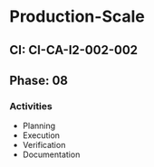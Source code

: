 # Production-Scale

## CI: CI-CA-I2-002-002
## Phase: 08

### Activities
- Planning
- Execution
- Verification
- Documentation
